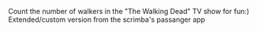 Count the number of walkers in the "The Walking Dead" TV show for fun:)
Extended/custom version from the scrimba's passanger app

